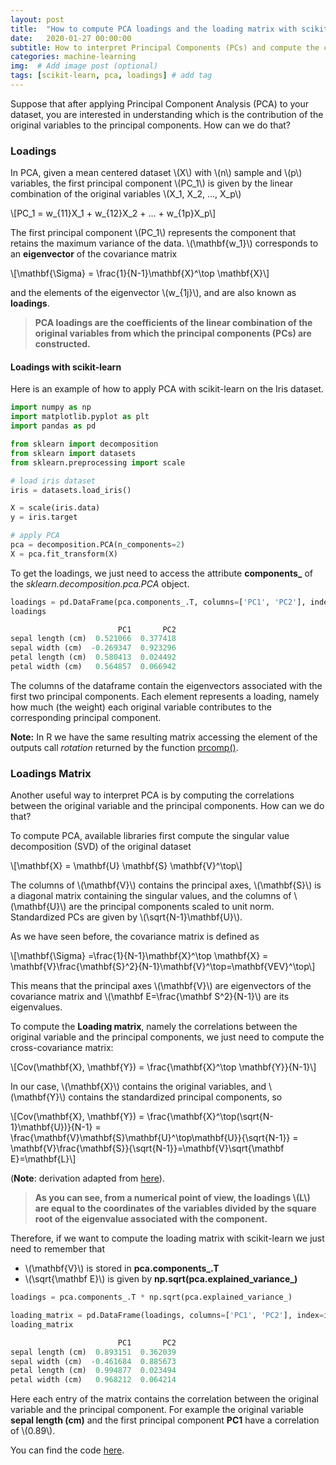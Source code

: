 ```yaml
---
layout: post
title:  "How to compute PCA loadings and the loading matrix with scikit-learn"
date:   2020-01-27 00:00:00
subtitle: How to interpret Principal Components (PCs) and compute the correlations between the original variables in a dataset and the PCs (Loadings Matrix) with scikit-learn.
categories: machine-learning
img:  # Add image post (optional)
tags: [scikit-learn, pca, loadings] # add tag
---
```


Suppose that after applying Principal Component Analysis (PCA) to your dataset, you are interested in understanding which is the contribution of the original variables to the principal components. How can we do that?

### Loadings
In PCA, given a mean centered dataset \\(X\\) with \\(n\\) sample and \\(p\\) variables, the first principal component \\(PC_1\\) is given by the linear combination of the original variables \\(X_1, X_2, ..., X_p\\)  

\\[PC_1 = w_{11}X_1 + w_{12}X_2 + ... + w_{1p}X_p\\]

The first principal component \\(PC_1\\) represents the component that retains the maximum variance of the data. \\(\mathbf{w_1}\\) corresponds to an **eigenvector** of the covariance matrix 

\\[\mathbf{\Sigma} = \frac{1}{N-1}\mathbf{X}^\top \mathbf{X}\\] 

and the elements of the eigenvector \\(w_{1j}\\), and are also known as **loadings**.

> **PCA loadings are the coefficients of the linear combination of the original variables from which the principal components (PCs) are constructed.**

#### Loadings with scikit-learn
Here is an example of how to apply PCA with scikit-learn on the Iris dataset.

```python
import numpy as np
import matplotlib.pyplot as plt
import pandas as pd

from sklearn import decomposition
from sklearn import datasets
from sklearn.preprocessing import scale

# load iris dataset
iris = datasets.load_iris()

X = scale(iris.data)
y = iris.target

# apply PCA
pca = decomposition.PCA(n_components=2)
X = pca.fit_transform(X)
```

To get the loadings, we just need to access the attribute **components_** of the *sklearn.decomposition.pca.PCA* object.

```python
loadings = pd.DataFrame(pca.components_.T, columns=['PC1', 'PC2'], index=iris.feature_names)
loadings

                        PC1       PC2
sepal length (cm)  0.521066  0.377418
sepal width (cm)  -0.269347  0.923296
petal length (cm)  0.580413  0.024492
petal width (cm)   0.564857  0.066942
```

The columns of the dataframe contain the eigenvectors associated with the first two principal components. Each element represents a loading, namely how much (the weight) each original variable contributes to the corresponding principal component.  

**Note:** In R we have the same resulting matrix accessing the element of the outputs call *rotation* returned by the function [prcomp()][r-link].

### Loadings Matrix 
Another useful way to interpret PCA is by computing the correlations between the original variable and the principal components. How can we do that?  

To compute PCA, available libraries first compute the singular value decomposition (SVD) of the original dataset 

\\[\mathbf{X} = \mathbf{U} \mathbf{S} \mathbf{V}^\top\\]  

The columns of \\(\mathbf{V}\\) contains the principal axes, \\(\mathbf{S}\\) is a diagonal matrix containing the singular values, and the columns of \\(\mathbf{U}\\) are the principal components scaled to unit norm.  
Standardized PCs are given by \\(\sqrt{N-1}\mathbf{U}\\). 

As we have seen before, the covariance matrix is defined as  

\\[\mathbf{\Sigma} =\frac{1}{N-1}\mathbf{X}^\top \mathbf{X} = \mathbf{V}\frac{\mathbf{S}^2}{N-1}\mathbf{V}^\top=\mathbf{VEV}^\top\\]
  
This means that the principal axes \\(\mathbf{V}\\) are eigenvectors of the covariance matrix and \\(\mathbf E=\frac{\mathbf S^2}{N-1}\\) are its eigenvalues.  

To compute the **Loading matrix**, namely the correlations between the original variable and the principal components, we just need to compute the cross-covariance matrix:

\\[Cov(\mathbf{X}, \mathbf{Y}) = \frac{\mathbf{X}^\top \mathbf{Y}}{N-1}\\]

In our case, \\(\mathbf{X}\\) contains the original variables, and \\(\mathbf{Y}\\) contains the standardized principal components, so  

\\[Cov(\mathbf{X}, \mathbf{Y}) = \frac{\mathbf{X}^\top(\sqrt{N-1}\mathbf{U})}{N-1} = \frac{\mathbf{V}\mathbf{S}\mathbf{U}^\top\mathbf{U}}{\sqrt{N-1}} = \mathbf{V}\frac{\mathbf{S}}{\sqrt{N-1}}=\mathbf{V}\sqrt{\mathbf E}=\mathbf{L}\\] 

(**Note**: derivation adapted from [here][stats-stack]).

> **As you can see, from a numerical point of view, the loadings \\(L\\) are equal to the coordinates of the variables divided by the square root of the eigenvalue associated with the component.**

Therefore, if we want to compute the loading matrix with scikit-learn we just need to remember that 
* \\(\mathbf{V}\\) is stored in **pca.components_.T** 
* \\(\sqrt{\mathbf E}\\) is given by **np.sqrt(pca.explained_variance_)**



```python
loadings = pca.components_.T * np.sqrt(pca.explained_variance_)

loading_matrix = pd.DataFrame(loadings, columns=['PC1', 'PC2'], index=iris.feature_names)
loading_matrix

                        PC1       PC2
sepal length (cm)  0.893151  0.362039
sepal width (cm)  -0.461684  0.885673
petal length (cm)  0.994877  0.023494
petal width (cm)   0.968212  0.064214
```
Here each entry of the matrix contains the correlation between the original variable and the principal component. For example the original variable **sepal length (cm)** and the first principal component **PC1** have a correlation of \\(0.89\\).

You can find the code [here][code-snippet].

[stats-stack]: https://stats.stackexchange.com/a/104640
[r-link]: http://www.sthda.com/english/articles/31-principal-component-methods-in-r-practical-guide/118-principal-component-analysis-in-r-prcomp-vs-princomp/
[code-snippet]: https://github.com/scentellegher/code_snippets/blob/master/pca_loadings/pca_loadings.ipynb
